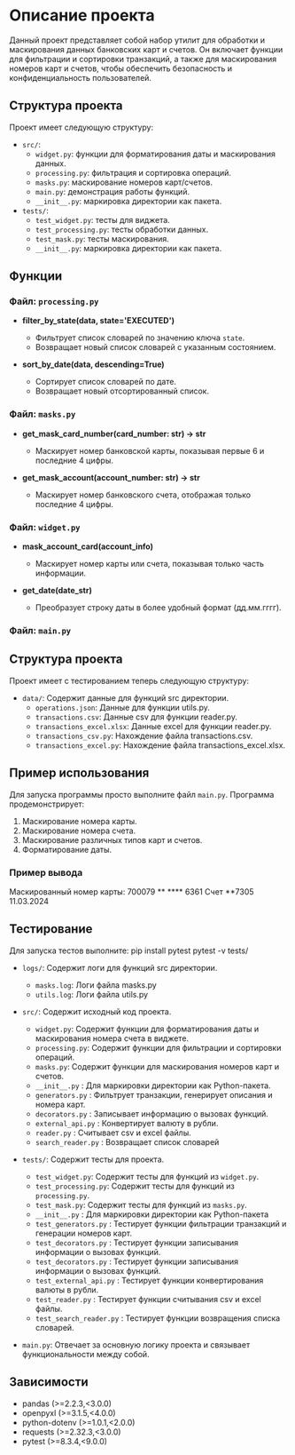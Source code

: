 # Описание проекта

Данный проект представляет собой набор утилит для обработки и маскирования данных банковских карт и счетов. Он включает функции для фильтрации и сортировки транзакций, а также для маскирования номеров карт и счетов, чтобы обеспечить безопасность и конфиденциальность пользователей.

## Структура проекта

Проект имеет следующую структуру:



- `src/`: 
  - `widget.py`: функции для форматирования даты и маскирования данных.
  - `processing.py`: фильтрация и сортировка операций.
  - `masks.py`: маскирование номеров карт/счетов.
  - `main.py`: демонстрация работы функций.
  - `__init__.py`: маркировка директории как пакета.
- `tests/`:
  - `test_widget.py`: тесты для виджета.
  - `test_processing.py`: тесты обработки данных.
  - `test_mask.py`: тесты маскирования.
  - `__init__.py`: маркировка директории как пакета.

## Функции

### Файл: `processing.py`

- **filter_by_state(data, state='EXECUTED')**
  - Фильтрует список словарей по значению ключа `state`.
  - Возвращает новый список словарей с указанным состоянием.

- **sort_by_date(data, descending=True)**
  - Сортирует список словарей по дате.
  - Возвращает новый отсортированный список.

### Файл: `masks.py`

- **get_mask_card_number(card_number: str) -> str**
  - Маскирует номер банковской карты, показывая первые 6 и последние 4 цифры.
  
- **get_mask_account(account_number: str) -> str**
  - Маскирует номер банковского счета, отображая только последние 4 цифры.

### Файл: `widget.py`

- **mask_account_card(account_info)**
  - Маскирует номер карты или счета, показывая только часть информации.
  
- **get_date(date_str)**
  - Преобразует строку даты в более удобный формат (дд.мм.гггг).

### Файл: `main.py`


## Структура проекта

Проект имеет c тестированием теперь следующую структуру:

-   `data/`: Содержит данные для функций src директории.
    -   `operations.json`: Данные для функции utils.py.
    -   `transactions.csv`: Данные csv для функции reader.py.
    -   `transactions_excel.xlsx`: Данные excel для функции reader.py.
    -   `transactions_csv.py`: Нахождение файла transactions.csv.
    -   `transactions_excel.py`: Нахождение файла transactions_excel.xlsx.
    

## Пример использования

Для запуска программы просто выполните файл `main.py`. Программа продемонстрирует:
1. Маскирование номера карты.
2. Маскирование номера счета.
3. Маскирование различных типов карт и счетов.
4. Форматирование даты.

### Пример вывода

Маскированный номер карты: 700079 ** **** 6361
Счет **7305
11.03.2024

## Тестирование

Для запуска тестов выполните:
pip install pytest
pytest -v tests/

-   `logs/`: Содержит логи для функций src директории.
    -   `masks.log`: Логи файла masks.py
    -   `utils.log`: Логи файла utils.py


-   `src/`: Содержит исходный код проекта.
    -   `widget.py`: Содержит функции для форматирования даты и маскирования номера счета в виджете.
    -   `processing.py`: Содержит функции для фильтрации и сортировки операций.
    -   `masks.py`: Содержит функции для маскирования номеров карт и счетов.
    - `__init__.py` : Для маркировки директории как Python-пакета.
    - `generators.py` : Фильтрует транзакции, генерирует описания и номера карт.
    - `decorators.py` : Записывает информацию о вызовах функций.
    - `external_api.py` : Конвертирует валюту в рубли.
    - `reader.py` : Считывает csv и excel файлы.
    - `search_reader.py` : Возвращает список словарей


-   `tests/`: Содержит тесты для проекта.
    -   `test_widget.py`: Содержит тесты для функций из `widget.py`.
    -   `test_processing.py`: Содержит тесты для функций из `processing.py`.
    -   `test_mask.py`: Содержит тесты для функций из `masks.py`.
    -   `__init__.py` : Для маркировки директории как Python-пакета
    -   `test_generators.py` : Тестирует функции фильтрации транзакций и генерации номеров карт.
    -   `test_decorators.py` : Тестирует функции записывания информации о вызовах функций.
    -   `test_decorators.py` : Тестирует функции записывания информации о вызовах функций.
    -   `test_external_api.py` : Тестирует функции конвертирования валюты в рубли.
    -   `test_reader.py` : Тестирует функции cчитывания csv и excel файлы.
    -   `test_search_reader.py` : Тестирует функции возвращения списка словарей.


-   `main.py`: Отвечает за основную логику проекта и связывает функциональности между собой.



## Зависимости
- pandas (>=2.2.3,<3.0.0)
- openpyxl (>=3.1.5,<4.0.0)
- python-dotenv (>=1.0.1,<2.0.0)
- requests (>=2.32.3,<3.0.0)
- pytest (>=8.3.4,<9.0.0)


